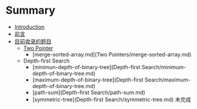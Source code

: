 # Summary

* [Introduction](README.md)
* [前言](前言.md)
* [目前收录的题目](目前收录的题目.md)
    * [Two Pointer](two-pointer.md)
        * [merge-sorted-array.md](Two Pointers/merge-sorted-array.md)
    * Depth-first Search
        * [minimun-depth-of-binary-tree](Depth-first Search/minimum-depth-of-binary-tree.md)
        * [maximum-depth-of-binary-tree](Depth-first Search/maximum-depth-of-binary-tree.md)
        * [path-sum](Depth-first Search/path-sum.md)
        * [symmetric-tree](Depth-first Search/symmetric-tree.md) 未完成





